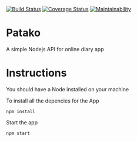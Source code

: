 [![Build Status](https://travis-ci.org/devPinheiro/Patako.svg?branch=master)](https://travis-ci.org/devPinheiro/Patako) [![Coverage Status](https://coveralls.io/repos/github/devPinheiro/Patako/badge.svg?branch=master)](https://coveralls.io/github/devPinheiro/Patako?branch=master) [![Maintainability](https://api.codeclimate.com/v1/badges/85406e0d8cee87c831a7/maintainability)](https://codeclimate.com/github/devPinheiro/Patako/maintainability)
# Patako
A simple Nodejs API for online diary app

# Instructions
You should have a Node installed on your machine 

To install all the depencies for the App

``npm install``

Start the app

``npm start``
